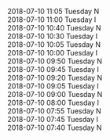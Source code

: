 2018-07-10 11:05 Tuesday  N  
2018-07-10 11:00 Tuesday  I  
2018-07-10 10:40 Tuesday  N  
2018-07-10 10:30 Tuesday  I  
2018-07-10 10:05 Tuesday  N  
2018-07-10 10:00 Tuesday  I  
2018-07-10 09:50 Tuesday  N  
2018-07-10 09:45 Tuesday  I  
2018-07-10 09:20 Tuesday  N  
2018-07-10 09:05 Tuesday  I  
2018-07-10 09:00 Tuesday  N  
2018-07-10 08:00 Tuesday  I  
2018-07-10 07:55 Tuesday  N  
2018-07-10 07:45 Tuesday  I  
2018-07-10 07:40 Tuesday  N  
